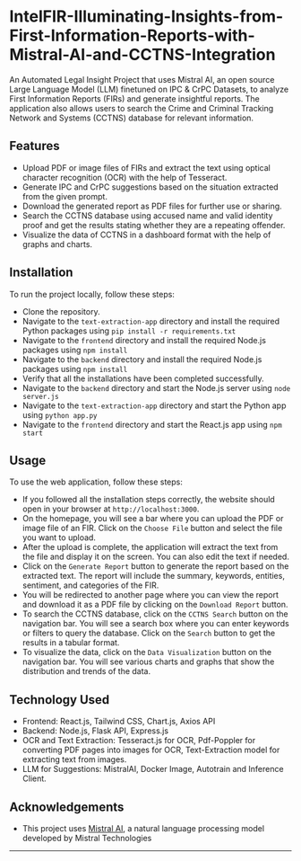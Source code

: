 # IntelFIR-Illuminating-Insights-from-First-Information-Reports-with-Mistral-AI-and-CCTNS-Integration


An Automated Legal Insight Project that uses Mistral AI, an open source Large Language Model (LLM) finetuned on IPC & CrPC Datasets, to analyze First Information Reports (FIRs) and generate insightful reports. The application also allows users to search the Crime and Criminal Tracking Network and Systems (CCTNS) database for relevant information.
## Features

- Upload PDF or image files of FIRs and extract the text using optical character recognition (OCR) with the help of Tesseract.
- Generate IPC and CrPC suggestions based on the situation extracted from the given prompt.
- Download the generated report as PDF files for further use or sharing.
- Search the CCTNS database using accused name and valid identity proof and get the results stating whether they are a repeating offender.
- Visualize the data of CCTNS in a dashboard format with the help of graphs and charts.

## Installation

To run the project locally, follow these steps:

- Clone the repository.
- Navigate to the `text-extraction-app` directory and install the required Python packages using `pip install -r requirements.txt`
- Navigate to the `frontend` directory and install the required Node.js packages using `npm install`
-  Navigate to the `backend` directory and install the required Node.js packages using `npm install`
- Verify that all the installations have been completed successfully.
- Navigate to the `backend` directory and start the Node.js server using `node server.js`
- Navigate to the `text-extraction-app` directory and start the Python app using `python app.py`
- Navigate to the `frontend` directory and start the React.js app using `npm start`

## Usage

To use the web application, follow these steps:

- If you followed all the installation steps correctly, the website should open in your browser at `http://localhost:3000`.
- On the homepage, you will see a bar where you can upload the PDF or image file of an FIR. Click on the `Choose File` button and select the file you want to upload.
- After the upload is complete, the application will extract the text from the file and display it on the screen. You can also edit the text if needed.
- Click on the `Generate Report` button to generate the report based on the extracted text. The report will include the summary, keywords, entities, sentiment, and categories of the FIR.
- You will be redirected to another page where you can view the report and download it as a PDF file by clicking on the `Download Report` button.
- To search the CCTNS database, click on the `CCTNS Search` button on the navigation bar. You will see a search box where you can enter keywords or filters to query the database. Click on the `Search` button to get the results in a tabular format.
- To visualize the data, click on the `Data Visualization` button on the navigation bar. You will see various charts and graphs that show the distribution and trends of the data.

## Technology Used
- Frontend: React.js, Tailwind CSS, Chart.js, Axios API
- Backend: Node.js, Flask API, Express.js
- OCR and Text Extraction: Tesseract.js for OCR, Pdf-Poppler for converting PDF pages into images for OCR, Text-Extraction model for extracting text from images.
- LLM for Suggestions: MistralAI, Docker Image, Autotrain and Inference Client.
## Acknowledgements

- This project uses [Mistral AI](https://mistral.ai/), a natural language processing model developed by Mistral Technologies

---
